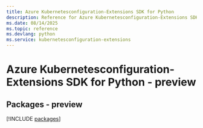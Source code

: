 ```yaml
---
title: Azure Kubernetesconfiguration-Extensions SDK for Python
description: Reference for Azure Kubernetesconfiguration-Extensions SDK for Python
ms.date: 08/14/2025
ms.topic: reference
ms.devlang: python
ms.service: kubernetesconfiguration-extensions
---
```

# Azure Kubernetesconfiguration-Extensions SDK for Python - preview
## Packages - preview
[!INCLUDE [packages](kubernetesconfiguration-extensions-index.md)]